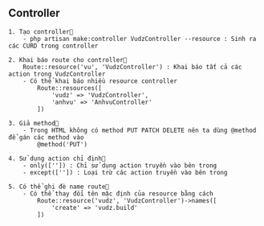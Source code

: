 ## Controller
    1. Tạo controller💖
        - php artisan make:controller VudzController --resource : Sinh ra các CURD trong controller 

    2. Khai báo route cho controller💖
        Route::resource('vu', 'VudzController') : Khai báo tất cả các action trong VudzController 
        - Có thể khai báo nhiều resource controller 
            Route::resources([
                'vudz' => 'VudzController',
                'anhvu' => 'AnhvuController'
            ])

    3. Giả method💖
        - Trong HTML không có method PUT PATCH DELETE nên ta dùng @method để gán các method vào 
            @method('PUT')

    4. Sử dụng action chỉ định💖
        - only(['']) : Chỉ sử dụng action truyền vào bên trong
        - except(['']) : Loại trừ các action truyền vào bên trong 

    5. Có thể ghi đè name route💖
        - Có thể thay đổi tên mặc định của resource bằng cách
            Route::resource('vudz', 'VudzController')->names([
                'create' => 'vudz.build'
            ])
    
     